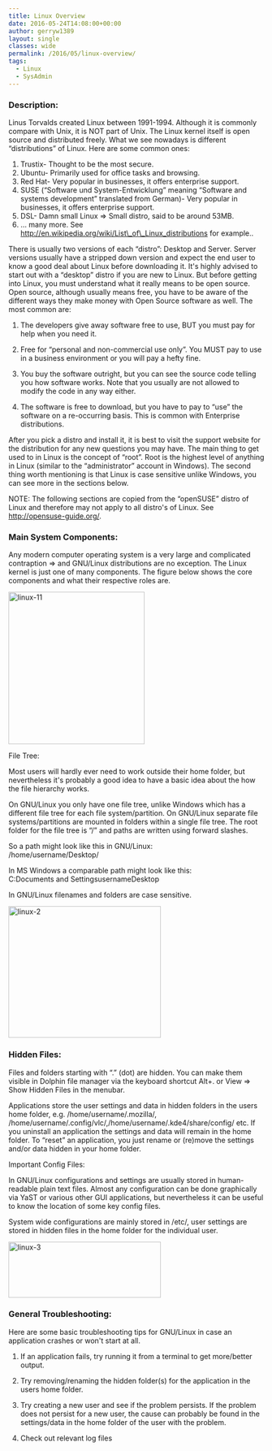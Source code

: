 ```yaml
---
title: Linux Overview
date: 2016-05-24T14:08:00+00:00
author: gerryw1389
layout: single
classes: wide
permalink: /2016/05/linux-overview/
tags:
  - Linux
  - SysAdmin
---
```

<!--more-->

### Description:

Linus Torvalds created Linux between 1991-1994. Although it is commonly compare with Unix, it is NOT part of Unix. The Linux kernel itself is open source and distributed freely. What we see nowadays is different &#8220;distributions&#8221; of Linux. Here are some common ones:

1. Trustix- Thought to be the most secure.  
2. Ubuntu- Primarily used for office tasks and browsing.  
3. Red Hat- Very popular in businesses, it offers enterprise support.  
4. SUSE (&#8220;Software und System-Entwicklung&#8221; meaning &#8220;Software and systems development&#8221; translated from German)- Very popular in businesses, it offers enterprise support.  
5. DSL- Damn small Linux => Small distro, said to be around 53MB.  
6. &#8230; many more. See http://en.wikipedia.org/wiki/List\_of\_Linux_distributions for example..

There is usually two versions of each &#8220;distro&#8221;: Desktop and Server. Server versions usually have a stripped down version and expect the end user to know a good deal about Linux before downloading it. It's highly advised to start out with a &#8220;desktop&#8221; distro if you are new to Linux. But before getting into Linux, you must understand what it really means to be open source. Open source, although usually means free, you have to be aware of the different ways they make money with Open Source software as well. The most common are:

1. The developers give away software free to use, BUT you must pay for help when you need it.

2. Free for &#8220;personal and non-commercial use only&#8221;. You MUST pay to use in a business environment or you will pay a hefty fine.

3. You buy the software outright, but you can see the source code telling you how software works. Note that you usually are not allowed to modify the code in any way either.

4. The software is free to download, but you have to pay to &#8220;use&#8221; the software on a re-occurring basis. This is common with Enterprise distributions.

After you pick a distro and install it, it is best to visit the support website for the distribution for any new questions you may have. The main thing to get used to in Linux is the concept of &#8220;root&#8221;. Root is the highest level of anything in Linux (similar to the &#8220;administrator&#8221; account in Windows). The second thing worth mentioning is that Linux is case sensitive unlike Windows, you can see more in the sections below.

NOTE: The following sections are copied from the &#8220;openSUSE&#8221; distro of Linux and therefore may not apply to all distro's of Linux. See http://opensuse-guide.org/.

### Main System Components:

Any modern computer operating system is a very large and complicated contraption => and GNU/Linux distributions are no exception. The Linux kernel is just one of many components. The figure below shows the core components and what their respective roles are.

  <img class="alignnone size-medium wp-image-672" src="https://automationadmin.com/assets/images/uploads/2016/09/linux-11-268x300.png" alt="linux-11" width="268" height="300" srcset="https://automationadmin.com/assets/images/uploads/2016/09/linux-11-268x300.png 268w, https://automationadmin.com/assets/images/uploads/2016/09/linux-11.png 628w" sizes="(max-width: 268px) 100vw, 268px" />

File Tree:

Most users will hardly ever need to work outside their home folder, but nevertheless it's probably a good idea to have a basic idea about the how the file hierarchy works.

On GNU/Linux you only have one file tree, unlike Windows which has a different file tree for each file system/partition. On GNU/Linux separate file systems/partitions are mounted in folders within a single file tree. The root folder for the file tree is &#8220;/&#8221; and paths are written using forward slashes.

So a path might look like this in GNU/Linux:  
/home/username/Desktop/

In MS Windows a comparable path might look like this:  
C:Documents and SettingsusernameDesktop

In GNU/Linux filenames and folders are case sensitive.

  <img class="alignnone size-medium wp-image-674" src="https://automationadmin.com/assets/images/uploads/2016/09/linux-2-300x259.png" alt="linux-2" width="300" height="259" srcset="https://automationadmin.com/assets/images/uploads/2016/09/linux-2-300x259.png 300w, https://automationadmin.com/assets/images/uploads/2016/09/linux-2.png 545w" sizes="(max-width: 300px) 100vw, 300px" />


### Hidden Files:

Files and folders starting with &#8220;.&#8221; (dot) are hidden. You can make them visible in Dolphin file manager via the keyboard shortcut Alt+. or View => Show Hidden Files in the menubar.

Applications store the user settings and data in hidden folders in the users home folder, e.g. /home/username/.mozilla/, /home/username/.config/vlc/,/home/username/.kde4/share/config/ etc. If you uninstall an application the settings and data will remain in the home folder. To &#8220;reset&#8221; an application, you just rename or (re)move the settings and/or data hidden in your home folder.

Important Config Files:

In GNU/Linux configurations and settings are usually stored in human-readable plain text files. Almost any configuration can be done graphically via YaST or various other GUI applications, but nevertheless it can be useful to know the location of some key config files.

System wide configurations are mainly stored in /etc/, user settings are stored in hidden files in the home folder for the individual user.

  <img class="alignnone size-medium wp-image-675" src="https://automationadmin.com/assets/images/uploads/2016/09/linux-3-300x110.png" alt="linux-3" width="300" height="110" srcset="https://automationadmin.com/assets/images/uploads/2016/09/linux-3-300x110.png 300w, https://automationadmin.com/assets/images/uploads/2016/09/linux-3.png 677w" sizes="(max-width: 300px) 100vw, 300px" />


### General Troubleshooting:

Here are some basic troubleshooting tips for GNU/Linux in case an application crashes or won't start at all.

1. If an application fails, try running it from a terminal to get more/better output.

2. Try removing/renaming the hidden folder(s) for the application in the users home folder.

3. Try creating a new user and see if the problem persists. If the problem does not persist for a new user, the cause can probably be found in the settings/data in the home folder of the user with the problem.

4. Check out relevant log files